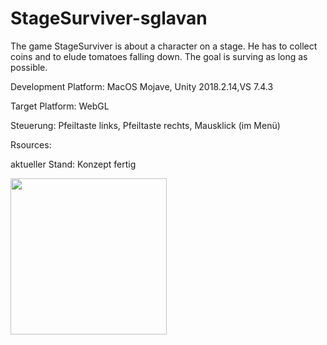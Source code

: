 # StageSurviver-sglavan
The game StageSurviver is about a character on a stage. He has to collect coins and to elude tomatoes falling down. The goal is surving as long as possible.

Development Platform: MacOS Mojave, Unity 2018.2.14,VS 7.4.3

Target Platform: WebGL

Steuerung: Pfeiltaste links, Pfeiltaste rechts, Mausklick (im Menü)

Rsources:

aktueller Stand: Konzept fertig

<div>
<img src="./Scrennshots/KonzeptStageSurviver.jpg" width="250">
</div>